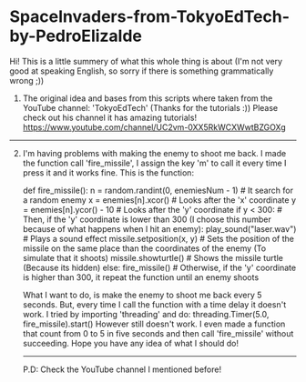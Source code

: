 # SpaceInvaders-from-TokyoEdTech-by-PedroElizalde
Hi! This is a little summery of what this whole thing is about (I'm not very good at speaking English, so sorry if there is something grammatically wrong ;))

1)  The original idea and bases from this scripts where taken from the YouTube channel: 'TokyoEdTech' (Thanks for the tutorials :))
    Please check out his channel it has amazing tutorials!
                                      https://www.youtube.com/channel/UC2vm-0XX5RkWCXWwtBZGOXg

***************************************************************************************************************************************************
2) I'm having problems with making the enemy to shoot me back. I made the function call 'fire_missile', I assign the key 'm' to call it every time I press it and it works fine. This is the function:

    def fire_missile():
	    n = random.randint(0, enemiesNum - 1)   # It search for a random enemy
	    x = enemies[n].xcor()                   # Looks after the 'x' coordinate
	    y = enemies[n].ycor() - 10              # Looks after the 'y' coordinate
	    if y < 300:                             # Then, if the 'y' coordinate is lower than 300 (I choose this number because of what happens when I hit an enemy):
		    play_sound("laser.wav")                  # Plays a sound effect
		    missile.setposition(x, y)                # Sets the position of the missile on the same place than the coordinates of the enemy (To simulate that it shoots)
		    missile.showturtle()                     # Shows the missile turtle (Because its hidden)
	    else:
		    fire_missile()                        # Otherwise, if the 'y' coordinate is higher than 300, it repeat the function until an enemy shoots
        
   What I want to do, is make the enemy to shoot me back every 5 seconds. But, every time I call the function with a time delay it doesn't work.
   I tried by importing 'threading' and do:
          threading.Timer(5.0, fire_missile).start()
   However still doesn't work. I even made a function that count from 0 to 5 in five seconds and then call 'fire_missile' without succeeding.
   Hope you have any idea of what I should do!
   
   ***************************************************************************************************************************************************
   P.D: Check the YouTube channel I mentioned before!
